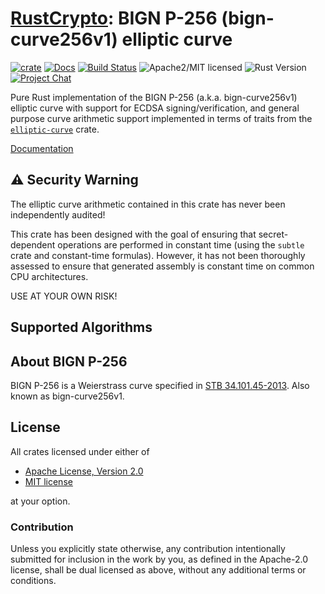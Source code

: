 # [RustCrypto]: BIGN P-256 (bign-curve256v1) elliptic curve

[![crate][crate-image]][crate-link]
[![Docs][docs-image]][docs-link]
[![Build Status][build-image]][build-link]
![Apache2/MIT licensed][license-image]
![Rust Version][rustc-image]
[![Project Chat][chat-image]][chat-link]

Pure Rust implementation of the BIGN P-256 (a.k.a. bign-curve256v1) elliptic curve
with support for ECDSA signing/verification, and general purpose curve
arithmetic support implemented in terms of traits from the [`elliptic-curve`]
crate.

[Documentation][docs-link]

## ⚠️ Security Warning

The elliptic curve arithmetic contained in this crate has never been
independently audited!

This crate has been designed with the goal of ensuring that secret-dependent
operations are performed in constant time (using the `subtle` crate and
constant-time formulas). However, it has not been thoroughly assessed to ensure
that generated assembly is constant time on common CPU architectures.

USE AT YOUR OWN RISK!

## Supported Algorithms

## About BIGN P-256

BIGN P-256 is a Weierstrass curve specified in [STB 34.101.45-2013].
Also known as bign-curve256v1.

## License

All crates licensed under either of

 * [Apache License, Version 2.0](http://www.apache.org/licenses/LICENSE-2.0)
 * [MIT license](http://opensource.org/licenses/MIT)

at your option.

### Contribution

Unless you explicitly state otherwise, any contribution intentionally submitted
for inclusion in the work by you, as defined in the Apache-2.0 license, shall be
dual licensed as above, without any additional terms or conditions.

[//]: # (badges)

[crate-image]: https://img.shields.io/crates/v/bignp256?logo=rust
[crate-link]: https://crates.io/crates/bignp256
[docs-image]: https://docs.rs/bignp256/badge.svg
[docs-link]: https://docs.rs/bignp256/
[build-image]: https://github.com/RustCrypto/elliptic-curves/actions/workflows/bignp256.yml/badge.svg
[build-link]: https://github.com/RustCrypto/elliptic-curves/actions/workflows/bignp256.yml
[license-image]: https://img.shields.io/badge/license-Apache2.0/MIT-blue.svg
[rustc-image]: https://img.shields.io/badge/rustc-1.85+-blue.svg
[chat-image]: https://img.shields.io/badge/zulip-join_chat-blue.svg
[chat-link]: https://rustcrypto.zulipchat.com/#narrow/stream/260040-elliptic-curves

[//]: # (links)

[RustCrypto]: https://github.com/rustcrypto/
[`elliptic-curve`]: https://github.com/RustCrypto/traits/tree/master/elliptic-curve
[ECDH]: https://en.wikipedia.org/wiki/Elliptic-curve_Diffie-Hellman
[ECDSA]: https://en.wikipedia.org/wiki/Elliptic_Curve_Digital_Signature_Algorithm
[STB 34.101.45-2013]: https://apmi.bsu.by/assets/files/std/bign-spec294.pdf
